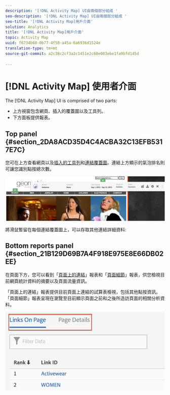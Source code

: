 ```yaml
---
description: '[!DNL Activity Map] UI由兩個部分組成 '
seo-description: '[!DNL Activity Map] UI由兩個部分組成 '
seo-title: '[!DNL Activity Map]用戶介面'
solution: Analytics
title: '[!DNL Activity Map]用戶介面'
topic: Activity Map
uuid: f6734b60-0b77-4f50-a45a-6a6936d1524e
translation-type: tm+mt
source-git-commit: a2c38c2cf3a2c1451e2c60e003ebe1fa9bfd145d

---
```



# [!DNL Activity Map] 使用者介面

The [!DNL Activity Map] UI is comprised of two parts:

* 上方視窗包含網頁、插入的覆蓋圖以及工具列。
* 下方面板提供報表。

## Top panel {#section_2DA8ACD35D4C4ACBA32C13EFB5317E7C}

您可在上方查看網頁以及[插入的工具列](/help/analyze/activity-map/activitymap-standard-live.md)和[連結覆蓋圖](/help/analyze/activity-map/activitymap-gainerslosers.md)。連結上方顯示的氣泡排名則可讓您識別點按總次數。

![](assets/top_panel.png)

將滑鼠暫留在每個連結覆蓋圖上，可以存取其他連結詳細資料:

## Bottom reports panel {#section_21B129D69B7A4F918E975E8E66DB02EE}

在頁面下方，您可以看到「[頁面上的連結](/help/analyze/activity-map/activitymap-links-report.md)」報表和「[頁面細節](/help/analyze/activity-map/activitymap-page-flow.md)」報表，供您檢視目前網頁統計資料的摘要以及頁面流量資訊。

「頁面上的連結」報表提供目前頁面上連結的試算表檢視，包括其他點按資訊。「頁面細節」報表呈現在瀏覽至目前顯示頁面之前和之後所造訪頁面的相關分析資料。

![](assets/bottom_panel.png)

